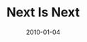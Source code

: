 ---
layout: music 
title: "Next Is Next"
series: "Next"
date: 2010-01-04 
description: "Brian Tome discusses what it means to do the next thing rather than worrying about what will happen five steps ahead."
audio: "http://s3.amazonaws.com/crossroadsaudiomessages/Next1.mp3"
audio-duration: "41:01"
src: "http://www.crossroads.net/players/media/mediumHz/Next_190x110.jpg"
---